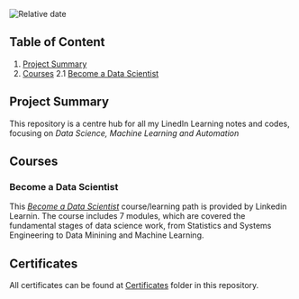 ![Relative date](https://img.shields.io/date/1635211181)

## Table of Content
1. [Project Summary](#project-summary)
2. [Courses](#courses)
	2.1 [Become a Data Scientist](#become-a-data-scientist)

## Project Summary 
This repository is a centre hub for all my LinedIn Learning notes and codes, focusing on *Data Science, Machine Learning and Automation*

## Courses
### Become a Data Scientist
This [*Become a Data Scientist*](https://github.com/wtbrissy/Linkedin_learning/tree/main/Become%20a%20Data%20Scientist) course/learning path is provided by Linkedin Learnin. The course includes 7 modules, which are covered the fundamental stages of data science work, from Statistics and Systems Engineering to Data Minining and Machine Learning. 

## Certificates 
All certificates can be found at [Certificates](https://github.com/wtbrissy/Linkedin_learning/tree/main/Certificates) folder in this repository.